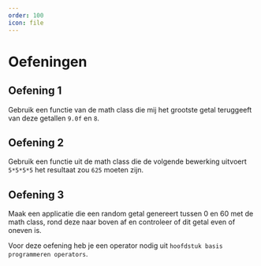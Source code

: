 ```yaml
---
order: 100
icon: file
---
```

# Oefeningen

## Oefening 1

Gebruik een functie van de math class die mij het grootste getal teruggeeft van deze getallen `9.0f` en `8`.

## Oefening 2

Gebruik een functie uit de math class die de volgende bewerking uitvoert `5*5*5*5` het resultaat zou `625` moeten zijn.

## Oefening 3

Maak een applicatie die een random getal genereert tussen 0 en 60 met de math class, rond deze naar boven af en controleer of dit getal even of oneven is.

Voor deze oefening heb je een operator nodig uit `hoofdstuk basis programmeren operators`.
